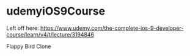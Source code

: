 # udemyiOS9Course

Left off here:
https://www.udemy.com/the-complete-ios-9-developer-course/learn/v4/t/lecture/3194846

Flappy Bird Clone





